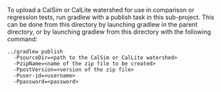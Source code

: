 To upload a CalSim or CalLite watershed for use in comparison or regression tests, run gradlew with a publish task in this sub-project.
This can be done from this directory by launching gradlew in the parent directory, or by launching gradlew from
this directory with the following command:
```shell
../gradlew publish 
  -PsourceDir=<path to the CalSim or CalLite watershed>
  -PzipName=<name of the zip file to be created>
  -PpostVersion=<version of the zip file>
  -Puser-id=<username>
  -Ppassword=<password>
    
```

